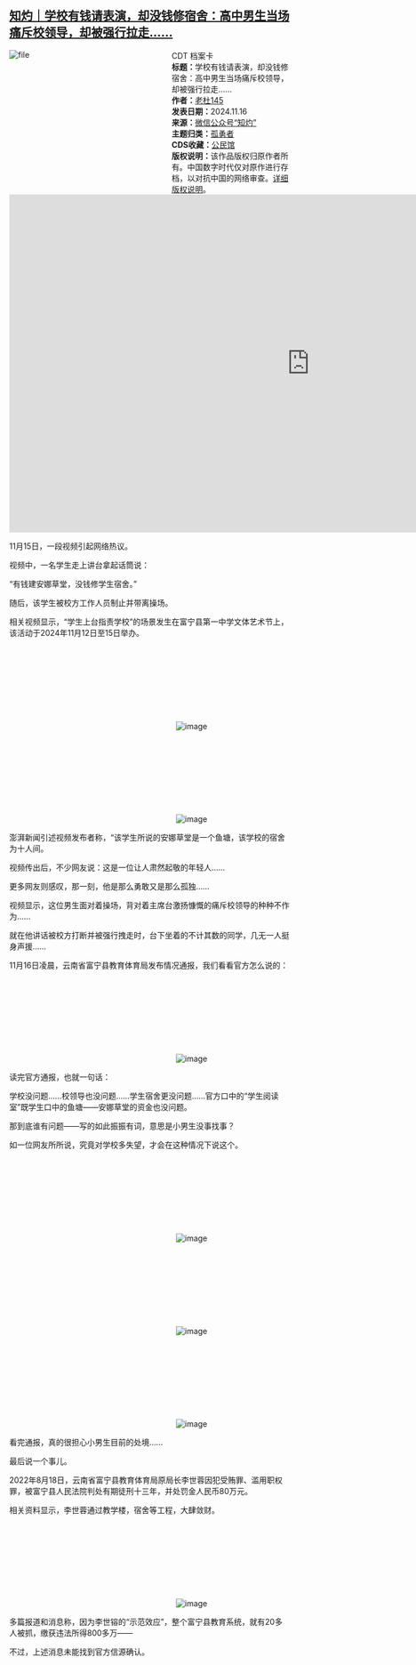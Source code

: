 <!--1731757528000-->
[知灼｜学校有钱请表演，却没钱修宿舍：高中男生当场痛斥校领导，却被强行拉走……](https://chinadigitaltimes.net/chinese/713156.html)
------

<div style="width:42%;float:right;padding-left:20px;"><div class="su-spoiler su-spoiler-style-fancy su-spoiler-icon-chevron-circle su-spoiler-closed" data-scroll-offset="0" data-anchor-in-url="no"><div class="su-spoiler-title" tabindex="0" role="button"><span class="su-spoiler-icon"></span>CDT 档案卡</div><div class="su-spoiler-content su-u-clearfix su-u-trim"><strong>标题：</strong>学校有钱请表演，却没钱修宿舍：高中男生当场痛斥校领导，却被强行拉走……<br><strong>作者：</strong><a href="https://chinadigitaltimes.net/space/知灼" target="_blank">老杜145</a><br><strong>发表日期：</strong>2024.11.16<br><strong>来源：</strong><a href="https://archive.ph/?url=https://mp.weixin.qq.com/s/8p4Fy0TBiS46M15ftN-DuQ" target="_blank">微信公众号“知灼”</a><br><strong>主题归类：</strong><a href="https://chinadigitaltimes.net/space/孤勇者" target="_blank">孤勇者</a><br><strong>CDS收藏：</strong><a href="https://chinadigitaltimes.net/space/%E5%85%AC%E6%B0%91%E9%A6%86" target="_blank" rel="noopener">公民馆</a><br><strong>版权说明：</strong>该作品版权归原作者所有。中国数字时代仅对原作进行存档，以对抗中国的网络审查。<a href="https://chinadigitaltimes.net/chinese/copyright">详细版权说明</a>。</div></div></div><p><img decoding="async" src="https://chinadigitaltimes.net/chinese/files/2024/11/image-1731756944727.png" alt="file"></p><p><iframe title="2024.11.15 云南富宁一中艺术节开幕式上，一男生发言反映学校“有钱修草堂没钱修宿舍”" width="1080" height="608" src="https://www.youtube.com/embed/hHoh9fI93PY?feature=oembed" frameborder="0" allow="accelerometer; autoplay; clipboard-write; encrypted-media; gyroscope; picture-in-picture; web-share" referrerpolicy="strict-origin-when-cross-origin" allowfullscreen=""></iframe></p><p>11月15日，一段视频引起网络热议。</p><p>视频中，一名学生走上讲台拿起话筒说：</p><p>“有钱建安娜草堂，没钱修学生宿舍。”</p><p>随后，该学生被校方工作人员制止并带离操场。</p><p>相关视频显示，“学生上台指责学校”的场景发生在富宁县第一中学文体艺术节上，该活动于2024年11月12日至15日举办。</p><p><img decoding="async" src="data:image/svg+xml,%3Csvg%20xmlns='http://www.w3.org/2000/svg'%20viewBox='0%200%200%200'%3E%3C/svg%3E" alt="image" data-lazy-src="https://chinadigitaltimes.net/chinese/files/2024/11/post-713156-673885d8c0a3e.png"><noscript><img decoding="async" src="https://chinadigitaltimes.net/chinese/files/2024/11/post-713156-673885d8c0a3e.png" alt="image"></noscript></p><p><img decoding="async" src="data:image/svg+xml,%3Csvg%20xmlns='http://www.w3.org/2000/svg'%20viewBox='0%200%200%200'%3E%3C/svg%3E" alt="image" data-lazy-src="https://chinadigitaltimes.net/chinese/files/2024/11/post-713156-673885d8c843b."><noscript><img decoding="async" src="https://chinadigitaltimes.net/chinese/files/2024/11/post-713156-673885d8c843b." alt="image"></noscript></p><p>澎湃新闻引述视频发布者称，“该学生所说的安娜草堂是一个鱼塘，该学校的宿舍为十人间。</p><p>视频传出后，不少网友说：这是一位让人肃然起敬的年轻人……</p><p>更多网友则感叹，那一刻，他是那么勇敢又是那么孤独……</p><p>视频显示，这位男生面对着操场，背对着主席台激扬慷慨的痛斥校领导的种种不作为……</p><p>就在他讲话被校方打断并被强行拽走时，台下坐着的不计其数的同学，几无一人挺身声援……</p><p>11月16日凌晨，云南省富宁县教育体育局发布情况通报，我们看看官方怎么说的：</p><p><img decoding="async" src="data:image/svg+xml,%3Csvg%20xmlns='http://www.w3.org/2000/svg'%20viewBox='0%200%200%200'%3E%3C/svg%3E" alt="image" data-lazy-src="https://chinadigitaltimes.net/chinese/files/2024/11/post-713156-673885d8d1ec5."><noscript><img decoding="async" src="https://chinadigitaltimes.net/chinese/files/2024/11/post-713156-673885d8d1ec5." alt="image"></noscript></p><p>读完官方通报，也就一句话：</p><p>学校没问题……校领导也没问题……学生宿舍更没问题……官方口中的“学生阅读室”既学生口中的鱼塘——安娜草堂的资金也没问题。</p><p>那到底谁有问题——写的如此振振有词，意思是小男生没事找事？</p><p>如一位网友所所说，究竟对学校多失望，才会在这种情况下说这个。</p><p><img decoding="async" src="data:image/svg+xml,%3Csvg%20xmlns='http://www.w3.org/2000/svg'%20viewBox='0%200%200%200'%3E%3C/svg%3E" alt="image" data-lazy-src="https://chinadigitaltimes.net/chinese/files/2024/11/post-713156-673885d8db781."><noscript><img decoding="async" src="https://chinadigitaltimes.net/chinese/files/2024/11/post-713156-673885d8db781." alt="image"></noscript></p><p><img decoding="async" src="data:image/svg+xml,%3Csvg%20xmlns='http://www.w3.org/2000/svg'%20viewBox='0%200%200%200'%3E%3C/svg%3E" alt="image" data-lazy-src="https://chinadigitaltimes.net/chinese/files/2024/11/post-713156-673885d8e3916."><noscript><img decoding="async" src="https://chinadigitaltimes.net/chinese/files/2024/11/post-713156-673885d8e3916." alt="image"></noscript></p><p><img decoding="async" src="data:image/svg+xml,%3Csvg%20xmlns='http://www.w3.org/2000/svg'%20viewBox='0%200%200%200'%3E%3C/svg%3E" alt="image" data-lazy-src="https://chinadigitaltimes.net/chinese/files/2024/11/post-713156-673885d8ed849."><noscript><img decoding="async" src="https://chinadigitaltimes.net/chinese/files/2024/11/post-713156-673885d8ed849." alt="image"></noscript></p><p>看完通报，真的很担心小男生目前的处境……</p><p>最后说一个事儿。</p><p>2022年8月18日，云南省富宁县教育体育局原局长李世蓉因犯受贿罪、滥用职权罪，被富宁县人民法院判处有期徒刑十三年，并处罚金人民币80万元。</p><p>相关资料显示，李世蓉通过教学楼，宿舍等工程，大肆敛财。</p><p><img decoding="async" src="data:image/svg+xml,%3Csvg%20xmlns='http://www.w3.org/2000/svg'%20viewBox='0%200%200%200'%3E%3C/svg%3E" alt="image" data-lazy-src="https://chinadigitaltimes.net/chinese/files/2024/11/post-713156-673885d900b85."><noscript><img decoding="async" src="https://chinadigitaltimes.net/chinese/files/2024/11/post-713156-673885d900b85." alt="image"></noscript></p><p>多篇报道和消息称，因为李世镕的“示范效应”，整个富宁县教育系统，就有20多人被抓，缴获违法所得800多万——</p><p>不过，上述消息未能找到官方信源确认。</p><div class="addtoany_share_save_container addtoany_content addtoany_content_bottom"><div class="a2a_kit a2a_kit_size_32 addtoany_list" data-a2a-url="https://chinadigitaltimes.net/chinese/713156.html" data-a2a-title="知灼｜学校有钱请表演，却没钱修宿舍：高中男生当场痛斥校领导，却被强行拉走……"><a class="a2a_button_facebook" href="https://www.addtoany.com/add_to/facebook?linkurl=https%3A%2F%2Fchinadigitaltimes.net%2Fchinese%2F713156.html&amp;linkname=%E7%9F%A5%E7%81%BC%EF%BD%9C%E5%AD%A6%E6%A0%A1%E6%9C%89%E9%92%B1%E8%AF%B7%E8%A1%A8%E6%BC%94%EF%BC%8C%E5%8D%B4%E6%B2%A1%E9%92%B1%E4%BF%AE%E5%AE%BF%E8%88%8D%EF%BC%9A%E9%AB%98%E4%B8%AD%E7%94%B7%E7%94%9F%E5%BD%93%E5%9C%BA%E7%97%9B%E6%96%A5%E6%A0%A1%E9%A2%86%E5%AF%BC%EF%BC%8C%E5%8D%B4%E8%A2%AB%E5%BC%BA%E8%A1%8C%E6%8B%89%E8%B5%B0%E2%80%A6%E2%80%A6" title="Facebook" rel="nofollow noopener" target="_blank"></a><a class="a2a_button_twitter" href="https://www.addtoany.com/add_to/twitter?linkurl=https%3A%2F%2Fchinadigitaltimes.net%2Fchinese%2F713156.html&amp;linkname=%E7%9F%A5%E7%81%BC%EF%BD%9C%E5%AD%A6%E6%A0%A1%E6%9C%89%E9%92%B1%E8%AF%B7%E8%A1%A8%E6%BC%94%EF%BC%8C%E5%8D%B4%E6%B2%A1%E9%92%B1%E4%BF%AE%E5%AE%BF%E8%88%8D%EF%BC%9A%E9%AB%98%E4%B8%AD%E7%94%B7%E7%94%9F%E5%BD%93%E5%9C%BA%E7%97%9B%E6%96%A5%E6%A0%A1%E9%A2%86%E5%AF%BC%EF%BC%8C%E5%8D%B4%E8%A2%AB%E5%BC%BA%E8%A1%8C%E6%8B%89%E8%B5%B0%E2%80%A6%E2%80%A6" title="Twitter" rel="nofollow noopener" target="_blank"></a><a class="a2a_button_telegram" href="https://www.addtoany.com/add_to/telegram?linkurl=https%3A%2F%2Fchinadigitaltimes.net%2Fchinese%2F713156.html&amp;linkname=%E7%9F%A5%E7%81%BC%EF%BD%9C%E5%AD%A6%E6%A0%A1%E6%9C%89%E9%92%B1%E8%AF%B7%E8%A1%A8%E6%BC%94%EF%BC%8C%E5%8D%B4%E6%B2%A1%E9%92%B1%E4%BF%AE%E5%AE%BF%E8%88%8D%EF%BC%9A%E9%AB%98%E4%B8%AD%E7%94%B7%E7%94%9F%E5%BD%93%E5%9C%BA%E7%97%9B%E6%96%A5%E6%A0%A1%E9%A2%86%E5%AF%BC%EF%BC%8C%E5%8D%B4%E8%A2%AB%E5%BC%BA%E8%A1%8C%E6%8B%89%E8%B5%B0%E2%80%A6%E2%80%A6" title="Telegram" rel="nofollow noopener" target="_blank"></a><a class="a2a_button_reddit" href="https://www.addtoany.com/add_to/reddit?linkurl=https%3A%2F%2Fchinadigitaltimes.net%2Fchinese%2F713156.html&amp;linkname=%E7%9F%A5%E7%81%BC%EF%BD%9C%E5%AD%A6%E6%A0%A1%E6%9C%89%E9%92%B1%E8%AF%B7%E8%A1%A8%E6%BC%94%EF%BC%8C%E5%8D%B4%E6%B2%A1%E9%92%B1%E4%BF%AE%E5%AE%BF%E8%88%8D%EF%BC%9A%E9%AB%98%E4%B8%AD%E7%94%B7%E7%94%9F%E5%BD%93%E5%9C%BA%E7%97%9B%E6%96%A5%E6%A0%A1%E9%A2%86%E5%AF%BC%EF%BC%8C%E5%8D%B4%E8%A2%AB%E5%BC%BA%E8%A1%8C%E6%8B%89%E8%B5%B0%E2%80%A6%E2%80%A6" title="Reddit" rel="nofollow noopener" target="_blank"></a><a class="a2a_button_whatsapp" href="https://www.addtoany.com/add_to/whatsapp?linkurl=https%3A%2F%2Fchinadigitaltimes.net%2Fchinese%2F713156.html&amp;linkname=%E7%9F%A5%E7%81%BC%EF%BD%9C%E5%AD%A6%E6%A0%A1%E6%9C%89%E9%92%B1%E8%AF%B7%E8%A1%A8%E6%BC%94%EF%BC%8C%E5%8D%B4%E6%B2%A1%E9%92%B1%E4%BF%AE%E5%AE%BF%E8%88%8D%EF%BC%9A%E9%AB%98%E4%B8%AD%E7%94%B7%E7%94%9F%E5%BD%93%E5%9C%BA%E7%97%9B%E6%96%A5%E6%A0%A1%E9%A2%86%E5%AF%BC%EF%BC%8C%E5%8D%B4%E8%A2%AB%E5%BC%BA%E8%A1%8C%E6%8B%89%E8%B5%B0%E2%80%A6%E2%80%A6" title="WhatsApp" rel="nofollow noopener" target="_blank"></a><a class="a2a_button_email" href="https://www.addtoany.com/add_to/email?linkurl=https%3A%2F%2Fchinadigitaltimes.net%2Fchinese%2F713156.html&amp;linkname=%E7%9F%A5%E7%81%BC%EF%BD%9C%E5%AD%A6%E6%A0%A1%E6%9C%89%E9%92%B1%E8%AF%B7%E8%A1%A8%E6%BC%94%EF%BC%8C%E5%8D%B4%E6%B2%A1%E9%92%B1%E4%BF%AE%E5%AE%BF%E8%88%8D%EF%BC%9A%E9%AB%98%E4%B8%AD%E7%94%B7%E7%94%9F%E5%BD%93%E5%9C%BA%E7%97%9B%E6%96%A5%E6%A0%A1%E9%A2%86%E5%AF%BC%EF%BC%8C%E5%8D%B4%E8%A2%AB%E5%BC%BA%E8%A1%8C%E6%8B%89%E8%B5%B0%E2%80%A6%E2%80%A6" title="Email" rel="nofollow noopener" target="_blank"></a><a class="a2a_button_copy_link" href="https://www.addtoany.com/add_to/copy_link?linkurl=https%3A%2F%2Fchinadigitaltimes.net%2Fchinese%2F713156.html&amp;linkname=%E7%9F%A5%E7%81%BC%EF%BD%9C%E5%AD%A6%E6%A0%A1%E6%9C%89%E9%92%B1%E8%AF%B7%E8%A1%A8%E6%BC%94%EF%BC%8C%E5%8D%B4%E6%B2%A1%E9%92%B1%E4%BF%AE%E5%AE%BF%E8%88%8D%EF%BC%9A%E9%AB%98%E4%B8%AD%E7%94%B7%E7%94%9F%E5%BD%93%E5%9C%BA%E7%97%9B%E6%96%A5%E6%A0%A1%E9%A2%86%E5%AF%BC%EF%BC%8C%E5%8D%B4%E8%A2%AB%E5%BC%BA%E8%A1%8C%E6%8B%89%E8%B5%B0%E2%80%A6%E2%80%A6" title="Copy Link" rel="nofollow noopener" target="_blank"></a><a class="a2a_dd addtoany_share_save addtoany_share" href="https://www.addtoany.com/share"></a></div></div>
